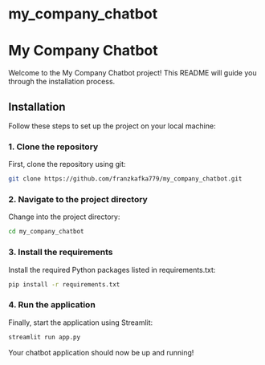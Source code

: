 # my_company_chatbot

# My Company Chatbot
Welcome to the My Company Chatbot project! This README will guide you through the installation process.

## Installation
Follow these steps to set up the project on your local machine:

### 1. Clone the repository
First, clone the repository using git:

```bash
git clone https://github.com/franzkafka779/my_company_chatbot.git
```

### 2. Navigate to the project directory
Change into the project directory:

```bash
cd my_company_chatbot
```

### 3. Install the requirements
Install the required Python packages listed in requirements.txt:

```bash
pip install -r requirements.txt
```

### 4. Run the application
Finally, start the application using Streamlit:

```bash
streamlit run app.py
```

Your chatbot application should now be up and running!
